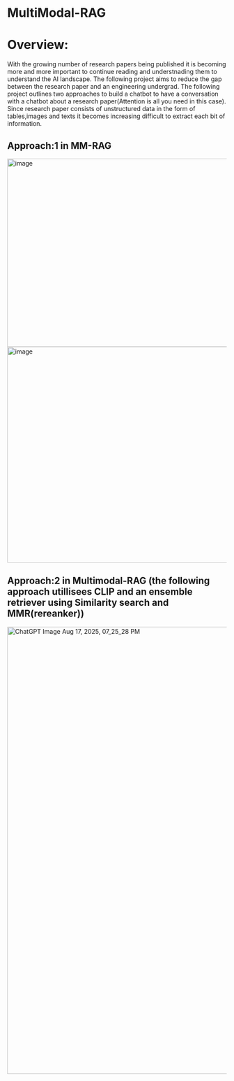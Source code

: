 # MultiModal-RAG

# Overview: 
With the growing number of research papers being published it is becoming more and more important to continue reading and understnading them to understand the AI landscape. The following project aims to reduce the gap between the research paper and an engineering undergrad. The following project outlines two approaches to build a chatbot to have a conversation with a chatbot about a research paper(Attention is all you need in this case). Since research paper consists of unstructured data in the form of tables,images and texts it becomes increasing difficult to extract each bit of information.

## Approach:1 in MM-RAG
<img width="850" height="431" alt="image" src="https://github.com/user-attachments/assets/10c39482-64b2-4c60-b225-4b06c49df0e4" />

<img width="850" height="494" alt="image" src="https://github.com/user-attachments/assets/24bbc42d-fb97-4189-99b7-01b7b61a30e1" />


## Approach:2 in Multimodal-RAG (the following approach utillisees CLIP and an ensemble retriever using Similarity search and MMR(rereanker))

<img width="1536" height="1024" alt="ChatGPT Image Aug 17, 2025, 07_25_28 PM" src="https://github.com/user-attachments/assets/7cbd9cc4-aa9b-45cf-ad4c-9b2ca84b7d83" />

